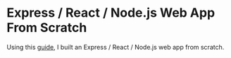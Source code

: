 # Express / React / Node.js Web App From Scratch
Using this [guide](https://medium.com/@originaleye/build-an-express-react-node-web-app-from-scratch-86462dd9f125), I built an Express / React / Node.js web app from scratch. 
